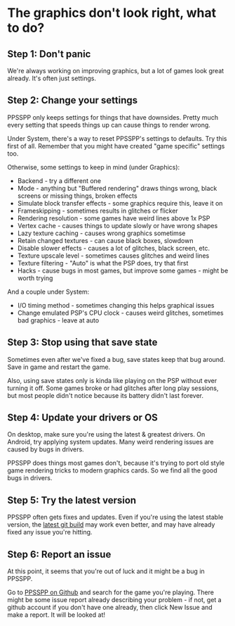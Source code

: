 # The graphics don't look right, what to do?

## Step 1: Don't panic

We're always working on improving graphics, but a lot of games look great already.  It's often just settings.

## Step 2: Change your settings

PPSSPP only keeps settings for things that have downsides.  Pretty much every setting that speeds things up can cause things to render wrong.

Under System, there's a way to reset PPSSPP's settings to defaults. Try this first of all.  Remember that you might have created "game specific" settings too.

Otherwise, some settings to keep in mind (under Graphics):

* Backend - try a different one
* Mode - anything but "Buffered rendering" draws things wrong, black screens or missing things, broken effects
* Simulate block transfer effects - some graphics require this, leave it on
* Frameskipping - sometimes results in glitches or flicker
* Rendering resolution - some games have weird lines above 1x PSP
* Vertex cache - causes things to update slowly or have wrong shapes
* Lazy texture caching - causes wrong graphics sometimse
* Retain changed textures - can cause black boxes, slowdown
* Disable slower effects - causes a lot of glitches, black screen, etc.
* Texture upscale level - sometimes causes glitches and weird lines
* Texture filtering - "Auto" is what the PSP does, try that first
* Hacks - cause bugs in most games, but improve some games - might be worth trying

And a couple under System:

* I/O timing method - sometimes changing this helps graphical issues
* Change emulated PSP's CPU clock - causes weird glitches, sometimes bad graphics - leave at auto

## Step 3: Stop using that save state

Sometimes even after we've fixed a bug, save states keep that bug around.  Save in game and restart the game.

Also, using save states only is kinda like playing on the PSP without ever turning it off.  Some games broke or had glitches after long play sessions, but most people didn't notice because its battery didn't last forever.

## Step 4: Update your drivers or OS

On desktop, make sure you're using the latest & greatest drivers.  On Android, try applying system updates.  Many weird rendering issues are caused by bugs in drivers.

PPSSPP does things most games don't, because it's trying to port old style game rendering tricks to modern graphics cards.  So we find all the good bugs in drivers.

## Step 5: Try the latest version

PPSSPP often gets fixes and updates.  Even if you're using the latest stable version, the [latest git build](/download#devbuilds) may work even better, and may have already fixed any issue you're hitting.

## Step 6: Report an issue

At this point, it seems that you're out of luck and it might be a bug in PPSSPP.

Go to [PPSSPP on Github](https://github.com/hrydgard/ppsspp/issues) and search for the game you're playing. There might be some issue report already describing your problem - if not, get a github account if you don't have one already, then click New Issue and make a report. It will be looked at!
